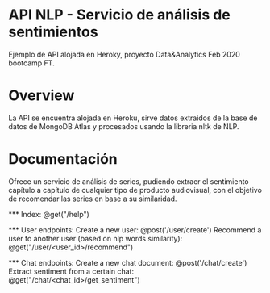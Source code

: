 # API NLP - Servicio de análisis de sentimientos
Ejemplo de API alojada en Heroky, proyecto Data&Analytics Feb 2020 bootcamp FT.

# Overview
La API se encuentra alojada en Heroku, sirve datos extraidos de la base de datos de MongoDB Atlas y procesados usando la libreria nltk de NLP.

# Documentación
Ofrece un servicio de análisis de series, pudiendo extraer el sentimiento capítulo a capítulo de cualquier tipo de producto audiovisual, con el objetivo de recomendar las series en base a su similaridad.

*** Index: @get("/help")

*** User endpoints:
Create a new user: @post('/user/create')
Recommend a user to another user (based on nlp words similarity): @get("/user/<user_id>/recommend")

*** Chat endpoints:
Create a new chat document: @post('/chat/create')
Extract sentiment from a certain chat: @get("/chat/<chat_id>/get_sentiment")
